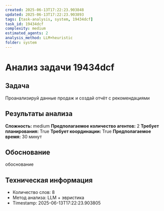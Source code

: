 ```yaml
---
created: 2025-06-13T17:22:23.903848
updated: 2025-06-13T17:22:23.903893
tags: [task-analysis, system, 19434dcf]
task_id: 19434dcf
complexity: medium
estimated_agents: 2
analysis_method: LLM+heuristic
folder: system
---
```


# Анализ задачи 19434dcf

## Задача
Проанализируй данные продаж и создай отчёт с рекомендациями

## Результаты анализа

**Сложность:** medium
**Предполагаемое количество агентов:** 2
**Требует планирования:** True
**Требует координации:** True
**Предполагаемое время:** 30 минут

## Обоснование
обоснование

## Техническая информация
- Количество слов: 8
- Метод анализа: LLM + эвристика
- Timestamp: 2025-06-13T17:22:23.903805
